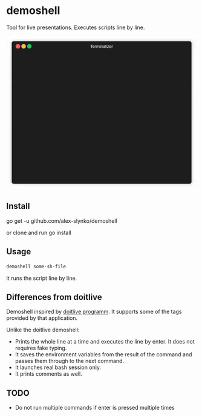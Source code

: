 # demoshell

Tool for live presentations.
Executes scripts line by line.

![Demo](./demo.gif)

## Install

go get -u github.com/alex-slynko/demoshell

or clone and run go install

## Usage

```bash
demoshell some-sh-file
```

It runs the script line by line.

## Differences from doitlive

Demoshell inspired by [doitlive programm](https://doitlive.readthedocs.io/en/stable/). It supports some of the tags provided by that application.

Unlike the doitlive demoshell:

- Prints the whole line at a time and executes the line by enter. It does not requires fake typing.
- It saves the environment variables from the result of the command and passes them through to the next command.
- It launches real bash session only.
- It prints comments as well.


## TODO

- Do not run multiple commands if enter is pressed multiple times
